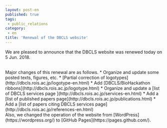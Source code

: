 ```yaml
---
layout: post-en
published: true
tags:
 - public_relations
category:
 - en
title: 'Renewal of the DBCLS website'
---
```

We are pleased to announce that the DBCLS website was renewed today on 5 Jun. 2018.

<br />
Major changes of this renewal are as follows.
 * Organize and update some posted texts, figures, etc.
 * [Partial correction of logotypes](http://dbcls.rois.ac.jp/logotype-en.html)
 * Add [DBCLS/BioHackathon ribbons](http://dbcls.rois.ac.jp/logotype.html)
 * Organize and update a [list of DBCLS services page ](http://dbcls.rois.ac.jp/services-en.html)
 * Add a [list of published papers page](http://dbcls.rois.ac.jp/publications.html)
 * Add a [list of papers citing DBCLS services page](http://dbcls.rois.ac.jp/references-en.html)  

<br />
Also, we changed the operation of the website from [WordPress](https://wordpress.org/) to [GitHub Pages](https://pages.github.com/).
